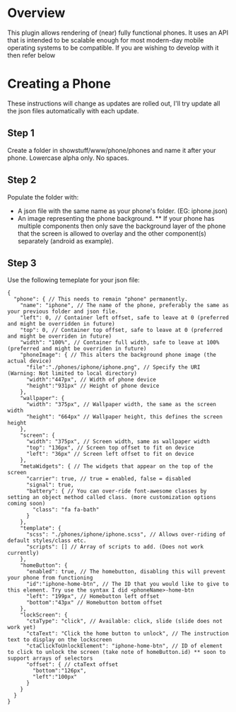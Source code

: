 # Overview

This plugin allows rendering of (near) fully functional phones. It uses an API that is intended to be scalable enough for most modern-day mobile operating systems to be compatible.
If you are wishing to develop with it then refer below

# Creating a Phone

These instructions will change as updates are rolled out, I'll try update all the json files automatically with each update.

## Step 1
Create a folder in showstuff/www/phone/phones and name it after your phone. Lowercase alpha only. No spaces.

## Step 2
Populate the folder with:
* A json file with the same name as your phone's folder. (EG: iphone.json)
* An image representing the phone background.
** If your phone has multiple components then only save the background layer of the phone that the screen is allowed to overlay and the other component(s) separately (android as example).

## Step 3
Use the following temeplate for your json file:

```
{
  "phone": { // This needs to remain "phone" permanently.
    "name": "iphone", // The name of the phone, preferably the same as your previous folder and json file.
    "left": 0, // Container left offset, safe to leave at 0 (preferred and might be overridden in future)
    "top": 0, // Container top offset, safe to leave at 0 (preferred and might be overriden in future)
    "width": "100%", // Container full width, safe to leave at 100% (preferred and might be overriden in future)
    "phoneImage": { // This alters the background phone image (the actual device)
      "file":"./phones/iphone/iphone.png", // Specify the URI (Warning: Not limited to local directory)
      "width":"447px", // Width of phone device
      "height":"931px" // Height of phone device
    },
    "wallpaper": {
      "width": "375px", // Wallpaper width, the same as the screen width
      "height": "664px" // Wallpaper height, this defines the screen height
    },
    "screen": {
      "width": "375px", // Screen width, same as wallpaper width
      "top": "136px", // Screen top offset to fit on device
      "left": "36px" // Screen left offset to fit on device
    },
    "metaWidgets": { // The widgets that appear on the top of the screen
      "carrier": true, // true = enabled, false = disabled
      "signal": true,
      "battery": { // You can over-ride font-awesome classes by setting an object method called class. (more customization options coming soon)
        "class": "fa fa-bath"
      }
    },
    "template": {  
      "scss": "./phones/iphone/iphone.scss", // Allows over-riding of default styles/class etc.
      "scripts": [] // Array of scripts to add. (Does not work currently)
    },
    "homeButton": {
      "enabled": true, // The homebutton, disabling this will prevent your phone from functioning
      "id":"iphone-home-btn", // The ID that you would like to give to this element. Try use the syntax I did <phoneName>-home-btn
      "left": "199px", // Homebutton left offset
      "bottom":"43px" // Homebutton bottom offset
    },
    "lockScreen": {
      "ctaType": "click", // Available: click, slide (slide does not work yet)
      "ctaText": "Click the home button to unlock", // The instruction text to display on the lockscreen
      "ctaClickToUnlockElement": "iphone-home-btn", // ID of element to click to unlock the screen (take note of homeButton.id) ** soon to support arrays of selectors
      "offset": { // ctaText offset
        "bottom":"126px",
        "left":"100px"
      }
    }
  }
}
``` 
